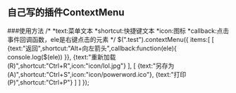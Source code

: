 自己写的插件ContextMenu
-
###使用方法
    /*
     *text:菜单文本
     *shortcut:快捷键文本
     *icon:图标
     *callback:点击事件回调函数，ele是右键点击的元素
     */
    $(".test").contextMenu({
                items:[
                    [
                        {text:"返回",shortcut:"Alt+向左箭头",callback:function(ele){
                            console.log($(ele))
                        }},
                        {text:"重新加载(R)",shortcut:"Ctrl+R",icon:"icon/lol.jpg"}
                    ],
                    [
                        {text:"另存为(A)",shortcut:"Ctrl+S",icon:"icon/powerword.ico"},
                        {text:"打印(P)",shortcut:"Ctrl+P"}
                    ]
                ]
            });
